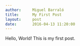 ```yaml
---
author:		Miguel Barraló
title:		My First Post
layout:		post
date:		2016-04-13 11:20:00
---
```

Hello, World! This is my first post.